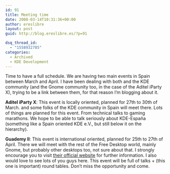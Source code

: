 ```yaml
---
id: 91
title: Meeting time
date: 2008-03-14T10:31:36+00:00
author: ereslibre
layout: post
guid: http://blog.ereslibre.es/?p=91

dsq_thread_id:
  - "1558932785"
categories:
  - Archived
  - KDE Development
---
```

Time to have a full schedule. We are having two main events in Spain between March and April. I have been dealing with both and the KDE community (and the Gnome community too, in the case of the Aditel iParty X), trying to be a link between them, for that reason I&#8217;m blogging about it.

**Aditel iParty X**: This event is locally oriented, planned for 27th to 30th of March. and some folks of the KDE community in Spain will meet there. Lots of things are planned for this event. From technical talks to gaming marathons. We hope to be able to talk seriously about KDE-España (something like a Spain oriented KDE e.V., but still below it on the hierarchy).

**Guademy II**: This event is international oriented, planned for 25th to 27th of April. There we will meet with the rest of the Free Desktop world, mainly Gnome, but probably other desktops too, not sure about that. I strongly encourage you to visit <a target=_blank href="http://2008.guademy.org/index.php?lang=en">their official website</a> for further information. I also would love to see lots of you guys here. This event will be full of talks + (this one is important) round tables. Don&#8217;t miss the opportunity and come.
